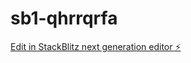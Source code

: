 # sb1-qhrrqrfa

[Edit in StackBlitz next generation editor ⚡️](https://stackblitz.com/~/github.com/MB240920000/sb1-qhrrqrfa)